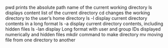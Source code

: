 pwd prints the absolute path name of the current working directory
ls displays content list of the current directory
cd changes the working directory to the user’s home directory
ls -l display current directory contents in a long format
ls -a display current directory contents, including hidden files
ls -lan display Long format with user and group IDs displayed numerically and hidden files
mkdir command to make directory
mv moving file from one directory to another
